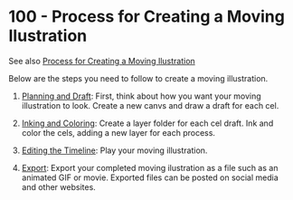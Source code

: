 # 100 - Process for Creating a Moving Ilustration

See also [Process for Creating a Moving Ilustration](https://tips.clip-studio.com/en-us/articles/525)

Below are the steps you need to follow to create a moving illustration.

1. [Planning and Draft](../200/README.md): First, think about how you want your moving illustration to look. Create a new canvs and draw a draft for each cel.

2. [Inking and Coloring](../300/README.md): Create a layer folder for each cel draft. Ink and color the cels, adding a new layer for each process.

3. [Editing the Timeline](../500/README.md): Play your moving illustration.

4. [Export](): Export your completed moving ilustration as a file such as an animated GIF or movie. Exported files can be posted on social media and other websites.
